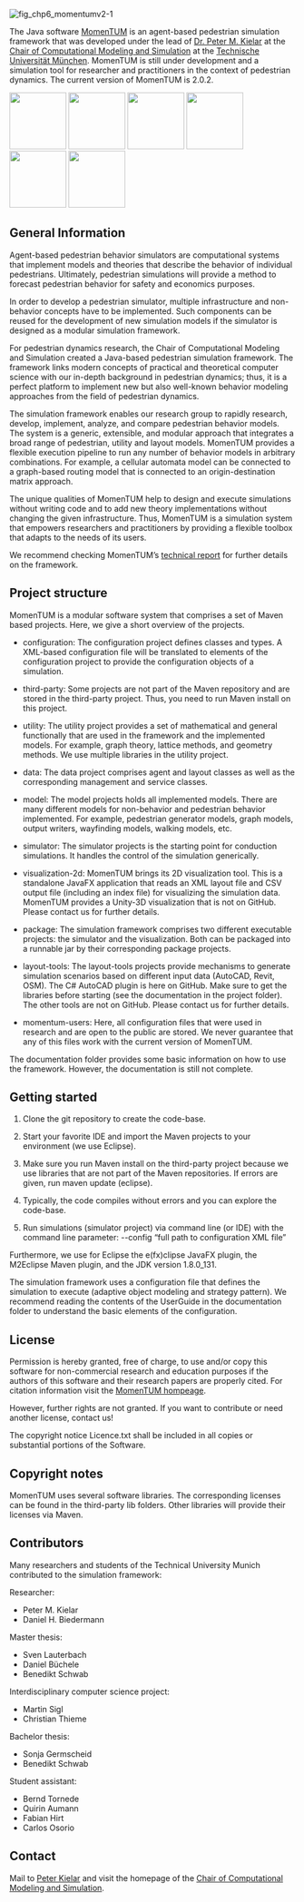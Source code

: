 ![fig_chp6_momentumv2-1](https://github.com/tumcms/MomenTUM/assets/30720746/64ed31c9-c511-47e4-92d0-ecb6f926069e)

The Java software [MomenTUM](https://www.cms.bgu.tum.de/en/31-forschung/projekte/456-momentum) is an agent-based pedestrian simulation framework that was developed under the lead of [Dr. Peter M. Kielar](https://www.cms.bgu.tum.de/de/team/kielar) at the [Chair of Computational Modeling and Simulation](https://www.cms.bgu.tum.de/en/) at the [Technische Universität München]( https://www.tum.de/en/homepage/). MomenTUM is still under development and a simulation tool for researcher and practitioners in the context of pedestrian dynamics. The current version of MomenTUM is 2.0.2.
<p float="left">
<img src="https://github.com/tumcms/MomenTUM/assets/30720746/8a33cb7b-07cc-4c64-9f17-0410bb0b253a" height="100">
<img src="https://github.com/tumcms/MomenTUM/assets/30720746/d191009f-f334-48a4-b329-bcc506757715" height="100">
<img src="https://github.com/tumcms/MomenTUM/assets/30720746/a0ca0427-e77a-42f0-be00-888f990e2dc8" height="100">
<img src="https://github.com/tumcms/MomenTUM/assets/30720746/63491d4d-d46b-43e5-8e73-1a48e6495932" height="100">
<img src="https://github.com/tumcms/MomenTUM/assets/30720746/7febaa88-7432-4cf9-bc3e-2fc2a2c20560" height="100">
<img src="https://github.com/tumcms/MomenTUM/assets/30720746/4d006fc8-2dbe-4366-b8e6-398ad8999e95" height="100">
</p>

## General Information
Agent-based pedestrian behavior simulators are computational systems that implement models and theories that describe the behavior of individual pedestrians. Ultimately, pedestrian simulations will provide a method to forecast pedestrian behavior for safety and economics purposes.

In order to develop a pedestrian simulator, multiple infrastructure and non-behavior concepts have to be implemented. Such components can be reused for the development of new simulation models if the simulator is designed as a modular simulation framework.

For pedestrian dynamics research, the Chair of Computational Modeling and Simulation created a Java-based pedestrian simulation framework. The framework links modern concepts of practical and theoretical computer science with our in-depth background in pedestrian dynamics; thus, it is a perfect platform to implement new but also well-known behavior modeling approaches from the field of pedestrian dynamics.

The simulation framework enables our research group to rapidly research, develop, implement, analyze, and compare pedestrian behavior models. The system is a generic, extensible, and modular approach that integrates a broad range of pedestrian, utility and layout models. MomenTUM provides a flexible execution pipeline to run any number of behavior models in arbitrary combinations. For example, a cellular automata model can be connected to a graph-based routing model that is connected to an origin-destination matrix approach.

The unique qualities of MomenTUM help to design and execute simulations without writing code and to add new theory implementations without changing the given infrastructure. Thus, MomenTUM is a simulation system that empowers researchers and practitioners by providing a flexible toolbox that adapts to the needs of its users. 


We recommend checking MomenTUM’s [technical report](http://www.cms.bgu.tum.de/publications/reports/2016_Kielar_MomenTUMv2.pdf) for further details on the framework.


## Project structure
MomenTUM is a modular software system that comprises a set of Maven based projects. Here, we give a short overview of the projects.

* configuration: The configuration project defines classes and types. A XML-based configuration file will be translated to elements of the configuration project to provide the configuration objects of a simulation.

* third-party: Some projects are not part of the Maven repository and are stored in the third-party project. Thus, you need to run Maven install on this project.

* utility: The utility project provides a set of mathematical and general functionally that are used in the framework and the implemented models. For example, graph theory, lattice methods, and geometry methods. We use multiple libraries in the utility project.

* data: The data project comprises agent and layout classes as well as the corresponding management and service classes.

* model: The model projects holds all implemented models. There are many different models for non-behavior and pedestrian behavior implemented. For example, pedestrian generator models, graph models, output writers, wayfinding models, walking models, etc.

* simulator: The simulator projects is the starting point for conduction simulations. It handles the control of the simulation generically. 

* visualization-2d: MomenTUM brings its 2D visualization tool. This is a standalone JavaFX application that reads an XML layout file and CSV output file (including an index file) for visualizing the simulation data. MomenTUM provides a Unity-3D visualization that is not on GitHub. Please contact us for further details.

* package: The simulation framework comprises two different executable projects: the simulator and the visualization. Both can be packaged into a runnable jar by their corresponding package projects.

* layout-tools: The layout-tools projects provide mechanisms to generate simulation scenarios based on different input data (AutoCAD, Revit, OSM). The C# AutoCAD plugin is here on GitHub. Make sure to get the libraries before starting (see the documentation in the project folder). The other tools are not on GitHub. Please contact us for further details.

* momentum-users: Here, all configuration files that were used in research and are open to the public are stored. We never guarantee that any of this files work with the current version of MomenTUM.

The documentation folder provides some basic information on how to use the framework. However, the documentation is still not complete.


## Getting started 
1. Clone the git repository to create the code-base.

2. Start your favorite IDE and import the Maven projects to your environment (we use Eclipse). 

3. Make sure you run Maven install on the third-party project because we use libraries that are not part of the Maven repositories. If errors are given, run maven update (eclipse).

4. Typically, the code compiles without errors and you can explore the code-base.

5. Run simulations (simulator project) via command line (or IDE) with the command line parameter: --config “full path to configuration XML file”

Furthermore, we use for Eclipse the e(fx)clipse JavaFX plugin, the M2Eclipse Maven plugin, and the JDK version 1.8.0_131.

The simulation framework uses a configuration file that defines the simulation to execute (adaptive object modeling and strategy pattern). We recommend reading the contents of the UserGuide in the documentation folder to understand the basic elements of the configuration.


## License
Permission is hereby granted, free of charge, to use and/or copy this software for non-commercial research and education purposes if the authors of this software and their research papers are properly cited. For citation information visit the [MomenTUM hompeage](https://www.cms.bgu.tum.de/en/31-forschung/projekte/456-momentum).


However, further rights are not granted.
If you want to contribute or need another license, contact us!

The copyright notice Licence.txt shall be included in all copies or substantial portions of the Software.

## Copyright notes
MomenTUM uses several software libraries. The corresponding licenses can be found in the third-party lib folders. Other libraries will provide their licenses via Maven.


## Contributors
Many researchers and students of the Technical University Munich contributed to the simulation framework:

Researcher:
* Peter M. Kielar
* Daniel H. Biedermann

Master thesis:
* Sven Lauterbach
* Daniel Büchele
* Benedikt Schwab

Interdisciplinary computer science project:
* Martin Sigl
* Christian Thieme

Bachelor thesis:
* Sonja Germscheid
* Benedikt Schwab

Student assistant:
* Bernd Tornede
* Quirin Aumann
* Fabian Hirt
* Carlos Osorio

## Contact
Mail to [Peter Kielar](mailto:peter.kielar@tum.de) and visit the homepage of the [Chair of Computational Modeling and Simulation](https://www.cms.bgu.tum.de/en/).

